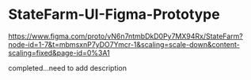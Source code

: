 # StateFarm-UI-Figma-Prototype

https://www.figma.com/proto/vN6n7ntmbDkD0Py7MX94Rx/StateFarm?node-id=1-7&t=mbmsxnP7yDO7Ymcr-1&scaling=scale-down&content-scaling=fixed&page-id=0%3A1




completed...need to add description
